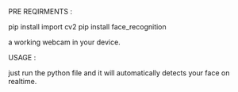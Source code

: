 PRE REQIRMENTS :

pip install import cv2
pip install face_recognition

a working webcam in your device.


USAGE : 

just run the python file and it will automatically detects your face on realtime.
